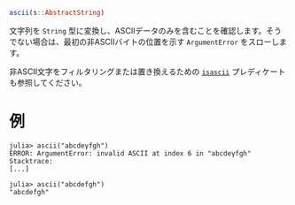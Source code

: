 ```julia
ascii(s::AbstractString)
```

文字列を `String` 型に変換し、ASCIIデータのみを含むことを確認します。そうでない場合は、最初の非ASCIIバイトの位置を示す `ArgumentError` をスローします。

非ASCII文字をフィルタリングまたは置き換えるための [`isascii`](@ref) プレディケートも参照してください。

# 例

```jldoctest
julia> ascii("abcdeγfgh")
ERROR: ArgumentError: invalid ASCII at index 6 in "abcdeγfgh"
Stacktrace:
[...]

julia> ascii("abcdefgh")
"abcdefgh"
```
